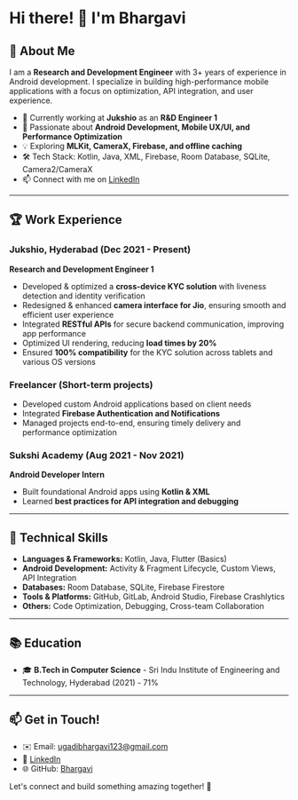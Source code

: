 # Hi there! 👋 I'm Bhargavi

## 🚀 About Me
I am a **Research and Development Engineer** with 3+ years of experience in Android development. I specialize in building high-performance mobile applications with a focus on optimization, API integration, and user experience.

- 🔭 Currently working at **Jukshio** as an **R&D Engineer 1**
- 🎯 Passionate about **Android Development, Mobile UX/UI, and Performance Optimization**
- 💡 Exploring **MLKit, CameraX, Firebase, and offline caching**
- 🛠 Tech Stack: Kotlin, Java, XML, Firebase, Room Database, SQLite, Camera2/CameraX
- 📫 Connect with me on [LinkedIn](https://in.linkedin.com/in/ugadi-bhargavi-755668217)

---

## 🏆 Work Experience

### Jukshio, Hyderabad (Dec 2021 - Present) 
**Research and Development Engineer 1**
- Developed & optimized a **cross-device KYC solution** with liveness detection and identity verification
- Redesigned & enhanced **camera interface for Jio**, ensuring smooth and efficient user experience
- Integrated **RESTful APIs** for secure backend communication, improving app performance
- Optimized UI rendering, reducing **load times by 20%**
- Ensured **100% compatibility** for the KYC solution across tablets and various OS versions

### Freelancer (Short-term projects)
- Developed custom Android applications based on client needs
- Integrated **Firebase Authentication and Notifications**
- Managed projects end-to-end, ensuring timely delivery and performance optimization

### Sukshi Academy (Aug 2021 - Nov 2021) 
**Android Developer Intern**
- Built foundational Android apps using **Kotlin & XML**
- Learned **best practices for API integration and debugging**

---

## 🔧 Technical Skills

- **Languages & Frameworks:** Kotlin, Java, Flutter (Basics)
- **Android Development:** Activity & Fragment Lifecycle, Custom Views, API Integration
- **Databases:** Room Database, SQLite, Firebase Firestore
- **Tools & Platforms:** GitHub, GitLab, Android Studio, Firebase Crashlytics
- **Others:** Code Optimization, Debugging, Cross-team Collaboration

---

## 📚 Education
- 🎓 **B.Tech in Computer Science** - Sri Indu Institute of Engineering and Technology, Hyderabad (2021) - 71%

---

## 📫 Get in Touch!
- ✉️ Email: ugadibhargavi123@gmail.com
- 🔗 [LinkedIn](https://in.linkedin.com/in/ugadi-bhargavi-755668217)
- 🌐 GitHub: [Bhargavi](https://github.com/YOUR_GITHUB_USERNAME)

Let's connect and build something amazing together! 🚀

